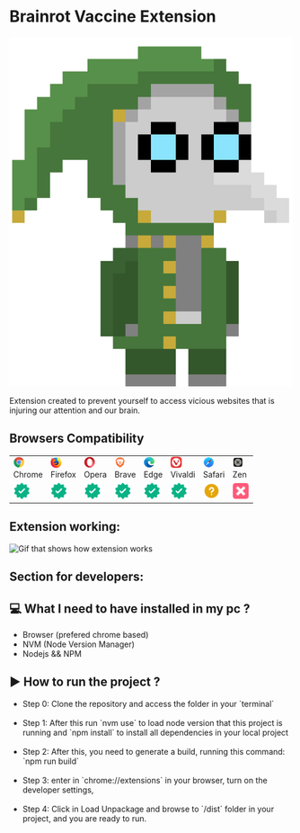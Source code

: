 <h1>Brainrot Vaccine Extension</h1>

<img src="./public/gubgub.png" />
<br />

Extension created to prevent yourself to access vicious websites that is injuring our attention and our brain.

<h2>Browsers Compatibility</h2>

<table>
    <tr>
        <td>
            <img src="./.github/assets/chrome-svgrepo-com.svg" width="20px" height="20px" /><br />Chrome
        </td>
        <td>
            <img src="./.github/assets/firefox-svgrepo-com.svg" width="20px" height="20px" /><br />Firefox
        </td>
        <td>
            <img src="./.github/assets/opera-svgrepo-com.svg" width="20px" height="20px" /><br />Opera
        </td>
        <td>
            <img src="./.github/assets/brave-svgrepo-com.svg" width="20px" height="20px" /><br />Brave
        </td>
        <td>
            <img src="./.github/assets/edge-svgrepo-com.svg" width="20px" height="20px" /><br />Edge
        </td>
        <td>
            <img src="./.github/assets/vivaldi-icon-svgrepo-com.svg" width="20px" height="20px" /><br />Vivaldi
        </td>
        <td>
            <img src="./.github/assets/safari-ios-svgrepo-com.svg" width="20px" height="20px" /><br />Safari
        </td>
        <td>
            <img src="./.github/assets/zen.webp" width="20px" height="20px" /><br />Zen
        </td>
    </tr>
    <tr>
        <td>
            <img src="./.github/assets/check.png" alt="check icon" width="30px" height="30px" />
        </td>
        <td>
            <img src="./.github/assets/check.png" alt="check icon" width="30px" height="30px" />
        </td>
        <td>
            <img src="./.github/assets/check.png" alt="check icon" width="30px" height="30px" />
        </td>
        <td>
            <img src="./.github/assets/check.png" alt="check icon" width="30px" height="30px" />
        </td>
                <td>
            <img src="./.github/assets/check.png" alt="check icon" width="30px" height="30px" />
        </td>
        <td>
            <img src="./.github/assets/check.png" alt="check icon" width="30px" height="30px" />
        </td>
        <td>
            <img src="./.github/assets/question-svgrepo-com.svg" alt="check icon" width="30px" height="30px" />
        </td>
        <td>
            <img src="./.github/assets/cross-mark-button-svgrepo-com.svg" alt="check icon" width="30px" height="30px" />
        </td>
    </tr>
</table>

<h2>Extension working: </h2>

<img src="./.github/assets/brv.gif" alt="Gif that shows how extension works"/>

<h2>Section for developers: </h2>

<h2>💻 What I need to have installed in my pc ?</h2>

<ul>
    <li>Browser (prefered chrome based)</li>
    <li>NVM (Node Version Manager)</li>
    <li>Nodejs && NPM</li>
</ul>

<h2>▶️ How to run the project ?</h2>
<ul>
<li>Step 0: Clone the repository and access the folder in your `terminal`</li><br/ >

<li>Step 1: After this run `nvm use` to load node version that this project is running and `npm install` to install all dependencies in your local project</li>
<br/ >

<li>Step 2: After this, you need to generate a build, running this command: `npm run build`</li>
<br/ >

<li>Step 3: enter in `chrome://extensions` in your browser, turn on the developer settings,</li>
<br/ >

<li>Step 4: Click in Load Unpackage and browse to `/dist` folder in your project, and you are ready to run.</li>
</ul>
